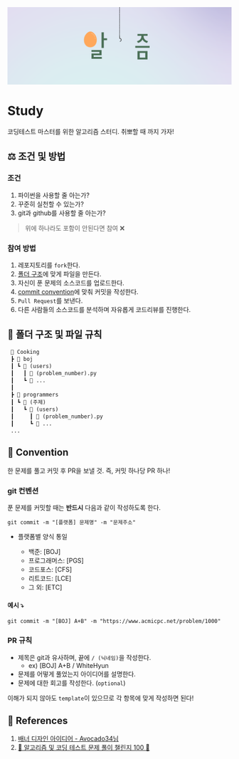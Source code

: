 ![algorithm](algorithm.png)

# Study

코딩테스트 마스터를 위한 알고리즘 스터디. 취뽀할 때 까지 가자!

## ⚖️ 조건 및 방법

### 조건

1. 파이썬을 사용할 줄 아는가?
2. 꾸준히 실천할 수 있는가?
3. git과 github를 사용할 줄 아는가?

> 위에 하나라도 포함이 안된다면 참여 ❌

### 참여 방법

1. 레포지토리를 `fork`한다.
2. [폴더 구조](#📁-폴더-구조-및-파일-규칙)에 맞게 파일을 만든다.
3. 자신이 푼 문제의 소스코드를 업로드한다.
4. [commit convention](#git-컨벤션)에 맞춰 커밋을 작성한다.
5. `Pull Request`를 보낸다.
6. 다른 사람들의 소스코드를 분석하며 자유롭게 코드리뷰를 진행한다.

## 📁 폴더 구조 및 파일 규칙

```
 📁 Cooking
 ┣ 📂 boj
 ┃ ┗ 📂 (users)
 ┃   ┃ 📝 (problem_number).py
 ┃   ┗ 📝 ...
 ┃
 ┣ 📂 programmers
 ┃ ┗ 📂 (주제)
 ┃   ┗ 📂 (users)
 ┃     ┃ 📝 (problem_number).py
 ┃     ┗ 📝 ...
 ...
```

## 🤞 Convention

한 문제를 풀고 커밋 후 PR을 보낼 것.
즉, 커밋 하나당 PR 하나!

### git 컨벤션

푼 문제를 커밋할 때는 **반드시** 다음과 같이 작성하도록 한다.

```
git commit -m "[플랫폼] 문제명" -m "문제주소"
```

- 플랫폼별 양식 통일

  - 백준: [BOJ]
  - 프로그래머스: [PGS]
  - 코드포스: [CFS]
  - 리트코드: [LCE]
  - 그 외: [ETC]

#### 예시 ⤵️

```
git commit -m "[BOJ] A+B" -m "https://www.acmicpc.net/problem/1000"
```

### PR 규칙

- 제목은 git과 유사하며, 끝에 `/ (닉네임)`을 작성한다.
  - ex) [BOJ] A+B / WhiteHyun
- 문제를 어떻게 풀었는지 아이디어를 설명한다.
- 문제에 대한 회고를 작성한다. (`optional`)

이해가 되지 않아도 `template`이 있으므로 각 항목에 맞게 작성하면 된다!

## 📔 References

1. [배너 디자인 아이디어 - Avocado34님](https://github.com/Avocado34)
2. [💯 알고리즘 및 코딩 테스트 문제 풀이 챌린지 100 📝](https://github.com/ellynhan/challenge100-codingtest-study/blob/master/README.md)
